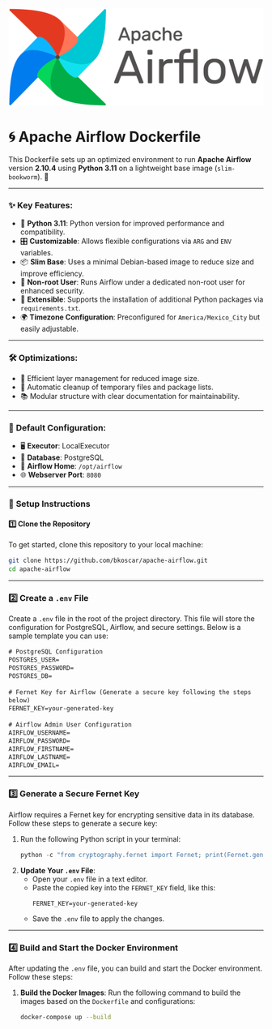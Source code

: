 ![Apache Airflow Logo](https://raw.githubusercontent.com/apache/airflow/19ebcac2395ef9a6b6ded3a2faa29dc960c1e635/docs/apache-airflow/img/logos/wordmark_1.png)

# 🌀 Apache Airflow Dockerfile

This Dockerfile sets up an optimized environment to run **Apache Airflow** version **2.10.4** using **Python 3.11** on a lightweight base image (`slim-bookworm`). 🚀

---

### ✨ **Key Features**:
- 🐍 **Python 3.11**: Python version for improved performance and compatibility.
- 🎛️ **Customizable**: Allows flexible configurations via `ARG` and `ENV` variables.
- 📦 **Slim Base**: Uses a minimal Debian-based image to reduce size and improve efficiency.
- 🔐 **Non-root User**: Runs Airflow under a dedicated non-root user for enhanced security.
- 📄 **Extensible**: Supports the installation of additional Python packages via `requirements.txt`.
- 🌍 **Timezone Configuration**: Preconfigured for `America/Mexico_City` but easily adjustable.

---

### 🛠️ **Optimizations**:
- 🔧 Efficient layer management for reduced image size.
- 🧹 Automatic cleanup of temporary files and package lists.
- 📚 Modular structure with clear documentation for maintainability.

---

### 🔧 **Default Configuration**:
- 🖥️ **Executor**: LocalExecutor
- 🎲 **Database**: PostgreSQL
- 📂 **Airflow Home**: `/opt/airflow`
- 🌐 **Webserver Port**: `8080`

---
### 🔧 **Setup Instructions**
#### 1️⃣ **Clone the Repository**
To get started, clone this repository to your local machine:

```bash
git clone https://github.com/bkoscar/apache-airflow.git
cd apache-airflow
```
---
### 2️⃣ **Create a `.env` File**

Create a `.env` file in the root of the project directory. This file will store the configuration for PostgreSQL, Airflow, and secure settings. Below is a sample template you can use:

```env
# PostgreSQL Configuration
POSTGRES_USER=
POSTGRES_PASSWORD=
POSTGRES_DB=

# Fernet Key for Airflow (Generate a secure key following the steps below)
FERNET_KEY=your-generated-key

# Airflow Admin User Configuration
AIRFLOW_USERNAME=
AIRFLOW_PASSWORD=
AIRFLOW_FIRSTNAME=
AIRFLOW_LASTNAME=
AIRFLOW_EMAIL=
```
---
### 3️⃣ **Generate a Secure Fernet Key**

Airflow requires a Fernet key for encrypting sensitive data in its database. Follow these steps to generate a secure key:

1. Run the following Python script in your terminal:
   ```python
   python -c "from cryptography.fernet import Fernet; print(Fernet.generate_key().decode())"
   ```
2. **Update Your `.env` File**:
   - Open your `.env` file in a text editor.
   - Paste the copied key into the `FERNET_KEY` field, like this:
     ```env
     FERNET_KEY=your-generated-key
     ```
   - Save the `.env` file to apply the changes.
---

### 4️⃣ **Build and Start the Docker Environment**

After updating the `.env` file, you can build and start the Docker environment. Follow these steps:

1. **Build the Docker Images**:
   Run the following command to build the images based on the `Dockerfile` and configurations:
   ```bash
   docker-compose up --build
   ```
